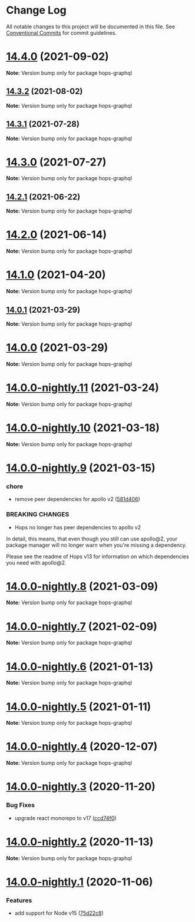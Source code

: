# Change Log

All notable changes to this project will be documented in this file.
See [Conventional Commits](https://conventionalcommits.org) for commit guidelines.

# [14.4.0](https://github.com/xing/hops/compare/v14.3.2...v14.4.0) (2021-09-02)

**Note:** Version bump only for package hops-graphql





## [14.3.2](https://github.com/xing/hops/compare/v14.3.1...v14.3.2) (2021-08-02)

**Note:** Version bump only for package hops-graphql





## [14.3.1](https://github.com/xing/hops/compare/v14.3.0...v14.3.1) (2021-07-28)

**Note:** Version bump only for package hops-graphql





# [14.3.0](https://github.com/xing/hops/compare/v14.2.1...v14.3.0) (2021-07-27)

**Note:** Version bump only for package hops-graphql





## [14.2.1](https://github.com/xing/hops/compare/v14.2.0...v14.2.1) (2021-06-22)

**Note:** Version bump only for package hops-graphql





# [14.2.0](https://github.com/xing/hops/compare/v14.1.0...v14.2.0) (2021-06-14)

**Note:** Version bump only for package hops-graphql





# [14.1.0](https://github.com/xing/hops/compare/v14.0.1...v14.1.0) (2021-04-20)

**Note:** Version bump only for package hops-graphql





## [14.0.1](https://github.com/xing/hops/compare/v14.0.0...v14.0.1) (2021-03-29)

**Note:** Version bump only for package hops-graphql





# [14.0.0](https://github.com/xing/hops/compare/v14.0.0-nightly.11...v14.0.0) (2021-03-29)

**Note:** Version bump only for package hops-graphql





# [14.0.0-nightly.11](https://github.com/xing/hops/compare/v14.0.0-nightly.10...v14.0.0-nightly.11) (2021-03-24)

**Note:** Version bump only for package hops-graphql





# [14.0.0-nightly.10](https://github.com/xing/hops/compare/v14.0.0-nightly.9...v14.0.0-nightly.10) (2021-03-18)

**Note:** Version bump only for package hops-graphql





# [14.0.0-nightly.9](https://github.com/xing/hops/compare/v14.0.0-nightly.7...v14.0.0-nightly.9) (2021-03-15)


### chore

* remove peer dependencies for apollo v2 ([581d406](https://github.com/xing/hops/commit/581d406309703f7fd1ae8c189cb38eb18f9f2806))


### BREAKING CHANGES

* Hops no longer has peer dependencies to apollo v2

In detail, this means, that even though you still can use apollo@2,
your package manager will no longer warn when you're missing a
dependency.

Please see the readme of Hops v13 for information on which dependencies
you need with apollo@2.





# [14.0.0-nightly.8](https://github.com/xing/hops/compare/v14.0.0-nightly.7...v14.0.0-nightly.8) (2021-03-09)

**Note:** Version bump only for package hops-graphql





# [14.0.0-nightly.7](https://github.com/xing/hops/compare/v14.0.0-nightly.6...v14.0.0-nightly.7) (2021-02-09)

**Note:** Version bump only for package hops-graphql





# [14.0.0-nightly.6](https://github.com/xing/hops/compare/v14.0.0-nightly.5...v14.0.0-nightly.6) (2021-01-13)

**Note:** Version bump only for package hops-graphql





# [14.0.0-nightly.5](https://github.com/xing/hops/compare/v14.0.0-nightly.4...v14.0.0-nightly.5) (2021-01-11)

**Note:** Version bump only for package hops-graphql





# [14.0.0-nightly.4](https://github.com/xing/hops/compare/v14.0.0-nightly.3...v14.0.0-nightly.4) (2020-12-07)

**Note:** Version bump only for package hops-graphql





# [14.0.0-nightly.3](https://github.com/xing/hops/compare/v14.0.0-nightly.2...v14.0.0-nightly.3) (2020-11-20)


### Bug Fixes

* upgrade react monorepo to v17 ([ccd74f0](https://github.com/xing/hops/commit/ccd74f01923b8b902c64deaa8990b67cfe781bed))





# [14.0.0-nightly.2](https://github.com/xing/hops/compare/v14.0.0-nightly.1...v14.0.0-nightly.2) (2020-11-13)

**Note:** Version bump only for package hops-graphql





# [14.0.0-nightly.1](https://github.com/xing/hops/compare/v13.0.0...v14.0.0-nightly.1) (2020-11-06)


### Features

* add support for Node v15 ([75d22c8](https://github.com/xing/hops/commit/75d22c88db5beab3fa4f3edf29ccd5c5fb29fd2f))
